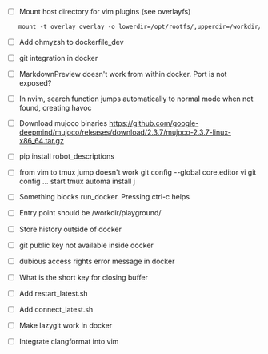 - [ ] Mount host directory for vim plugins (see overlayfs)
```dockerfile
   mount -t overlay overlay -o lowerdir=/opt/rootfs/,upperdir=/workdir/armchroot-upper/,workdir=/workdir/armchroot-work/ /workdir/armchroot
```

- [ ] Add ohmyzsh to dockerfile_dev
- [ ] git integration in docker
- [ ] MarkdownPreview doesn't work from within docker. Port is not exposed?
- [ ] In nvim, search function jumps automatically to normal mode when not found, creating havoc
- [ ] Download mujoco binaries https://github.com/google-deepmind/mujoco/releases/download/2.3.7/mujoco-2.3.7-linux-x86_64.tar.gz
- [ ] pip install robot_descriptions
- [ ] from vim to tmux jump doesn't work
git config --global core.editor vi
git config ...
start tmux automa
install j

- [ ] Something blocks run_docker. Pressing ctrl-c helps
- [ ] Entry point should be /workdir/playground/
- [ ] Store history outside of docker
- [ ] git public key not available inside docker
- [ ] dubious access rights error message in docker
- [ ] What is the short key for closing buffer
- [ ] Add restart_latest.sh 
- [ ] Add connect_latest.sh 
- [ ] Make lazygit work in docker
- [ ] Integrate clangformat into vim

